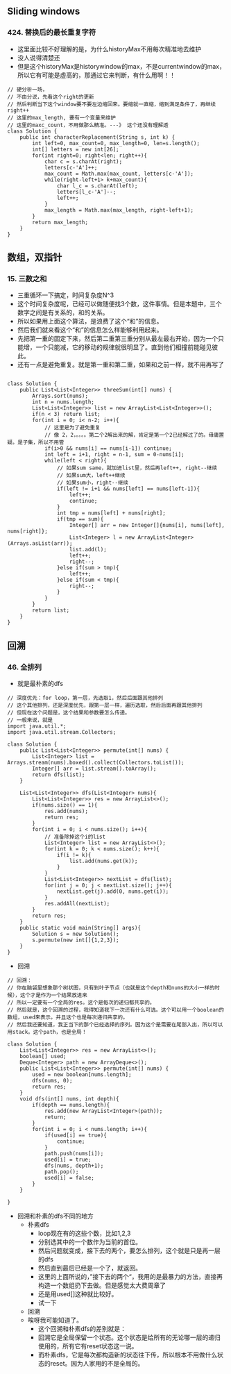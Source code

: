 ## Sliding windows
### 424. 替换后的最长重复字符
* 这里面比较不好理解的是，为什么historyMax不用每次精准地去维护
* 没人说得清楚还
* 但是这个historyMax是historywindow的max，不是currentwindow的max，所以它有可能是虚高的，那通过它来判断，有什么用啊！！
```aidl
// 硬分析一场，
// 不由分说，先看这个right的更新
// 然后判断当下这个window要不要左边缩回来。要缩就一直缩，缩到满足条件了，再继续right++
// 这里的max_length, 要有一个变量来维护
// 这里的maxc_count，不用做那么精准。---》 这个还没有理解透
class Solution {
    public int characterReplacement(String s, int k) {
        int left=0, max_count=0, max_length=0, len=s.length();
        int[] letters = new int[26];
        for(int right=0; right<len; right++){
            char c = s.charAt(right);
            letters[c-'A']++;
            max_count = Math.max(max_count, letters[c-'A']);
            while(right-left+1> k+max_count){
                char l_c = s.charAt(left);
                letters[l_c-'A']--;
                left++;
            }
            max_length = Math.max(max_length, right-left+1);
        }
        return max_length;
    }
}
```

## 数组，双指针
### 15. 三数之和
* 三重循环一下搞定，时间复杂度N^3
* 这个时间复杂度呢，已经可以做随便找3个数，这件事情。但是本题中，三个数字之间是有关系的，和的关系。
* 所以如果用上面这个算法，是浪费了这个“和”的信息。
* 然后我们就来看这个“和”的信息怎么样能够利用起来。
* 先把第一重的固定下来，然后第二重第三重分别从最左最右开始，因为一个只能增，一个只能减，它的移动的规律就很明显了。直到他们相撞前能碰见彼此。
* 还有一点是避免重复。就是第一重和第二重，如果和之前一样，就不用再写了
```aidl

class Solution {
    public List<List<Integer>> threeSum(int[] nums) {
        Arrays.sort(nums);
        int n = nums.length;
        List<List<Integer>> list = new ArrayList<List<Integer>>();
        if(n < 3) return list;
        for(int i = 0; i< n-2; i++){
            // 这里是为了避免重复
            // 像 2，2，。。。。第二个2解出来的解，肯定是第一个2已经解过了的。毋庸置疑。是子集，所以不用管
            if(i>0 && nums[i] == nums[i-1]) continue;
            int left = i+1, right = n-1, sum = 0-nums[i];
            while(left < right){
                // 如果sum same，就加进list里，然后再left++, right--继续
                // 如果sum大，left++继续
                // 如果sum小，right--继续
                if(left != i+1 && nums[left] == nums[left-1]){
                    left++;
                    continue;
                }
                int tmp = nums[left] + nums[right];
                if(tmp == sum){
                    Integer[] arr = new Integer[]{nums[i], nums[left], nums[right]};
                    List<Integer> l = new ArrayList<Integer>(Arrays.asList(arr));
                    list.add(l);
                    left++;
                    right--;
                }else if(sum > tmp){
                    left++;
                }else if(sum < tmp){
                    right--;
                }
            }
        }
        return list;
    }
}
```
## 回溯
### 46. 全排列
* 就是最朴素的dfs
```aidl
// 深度优先：for loop，第一层，先选取1，然后后面跟其他排列
// 这个其他排列，还是深度优先，跟第一层一样，遍历选取，然后后面再跟其他排列
// 但现在这个问题是，这个结果和参数要怎么传递。
// 一般来说，就是
import java.util.*;
import java.util.stream.Collectors;

class Solution {
    public List<List<Integer>> permute(int[] nums) {
        List<Integer> list = Arrays.stream(nums).boxed().collect(Collectors.toList());
        Integer[] arr = list.stream().toArray();
        return dfs(list);
    }

    List<List<Integer>> dfs(List<Integer> nums){
        List<List<Integer>> res = new ArrayList<>();
        if(nums.size() == 1){
            res.add(nums);
            return res;
        }
        for(int i = 0; i < nums.size(); i++){
            // 准备除掉这个i的list
            List<Integer> list = new ArrayList<>();
            for(int k = 0; k < nums.size(); k++){
                if(i != k){
                    list.add(nums.get(k));
                }
            }
            List<List<Integer>> nextList = dfs(list);
            for(int j = 0; j < nextList.size(); j++){
                nextList.get(j).add(0, nums.get(i));
            }
            res.addAll(nextList);
        }
        return res;
    }
    public static void main(String[] args){
        Solution s = new Solution();
        s.permute(new int[]{1,2,3});
    }
}
```
* 回溯
```aidl
// 回溯：
// 你在脑袋里想象那个树状图，只有到叶子节点（也就是这个depth和nums的大小一样的时候），这个才是作为一个结果放进来
// 所以一定要有一个全局的res。这个是每次的递归都共享的。
// 然后就是，这个回溯的过程，我得知道我下一次还有什么可选。这个可以用一个boolean的数组，used来表示。并且这个也是每次递归共享的。
// 然后我还要知道，我正当下的那个已经选择的序列。因为这个是需要在尾部入出，所以可以用stack。这个path，也是全局！

class Solution {
    List<List<Integer>> res = new ArrayList<>();
    boolean[] used;
    Deque<Integer> path = new ArrayDeque<>();
    public List<List<Integer>> permute(int[] nums) {
        used = new boolean[nums.length];
        dfs(nums, 0);
        return res;
    }
    void dfs(int[] nums, int depth){
        if(depth == nums.length){
            res.add(new ArrayList<Integer>(path));
            return;
        }
        for(int i = 0; i < nums.length; i++){
            if(used[i] == true){
                continue;
            }
            path.push(nums[i]);
            used[i] = true;
            dfs(nums, depth+1);
            path.pop();
            used[i] = false;
        }
    }

}
```
* 回溯和朴素的dfs不同的地方
    * 朴素dfs
        * loop现在有的这些个数，比如1,2,3
        * 分别选其中的一个数作为当前的首位。
        * 然后问题就变成，接下去的两个，要怎么排列，这个就是只是再一层的dfs
        * 然后直到最后已经是一个了，就返回。
        * 这里的上面所说的，”接下去的两个“，我用的是最暴力的方法，直接再构造一个数组扔下去做。但是感觉太大费周章了
        * 还是用used[]这种就比较好。
        * 试一下
    * 回溯
    * 唉呀我可能知道了。
        * 这个回溯和朴素dfs的差别就是：
        * 回溯它是全局保留一个状态。这个状态是给所有的无论哪一层的递归使用的，所有它有reset状态这一说。
        * 而朴素dfs，它是每次都构造新的状态往下传，所以根本不用做什么状态的reset。因为人家用的不是全局的。
        
    